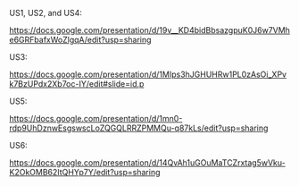 US1, US2, and US4:

https://docs.google.com/presentation/d/19v__KD4bidBbsazgpuK0J6w7VMhe6GRFbafxWoZlgqA/edit?usp=sharing

US3:

https://docs.google.com/presentation/d/1MIps3hJGHUHRw1PL0zAsOi_XPvk7BzUPdx2Xb7oc-IY/edit#slide=id.p

US5:

https://docs.google.com/presentation/d/1mn0-rdp9UhDznwEsgswscLoZQGQLRRZPMMQu-q87kLs/edit?usp=sharing

US6:

https://docs.google.com/presentation/d/14QvAh1uGOuMaTCZrxtag5wVku-K2OkOMB62ItQHYp7Y/edit?usp=sharing
